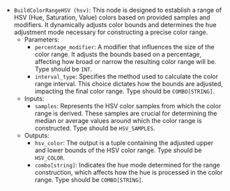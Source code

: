 - `BuildColorRangeHSV (hsv)`: This node is designed to establish a range of HSV (Hue, Saturation, Value) colors based on provided samples and modifiers. It dynamically adjusts color bounds and determines the hue adjustment mode necessary for constructing a precise color range.
    - Parameters:
        - `percentage_modifier`: A modifier that influences the size of the color range. It adjusts the bounds based on a percentage, affecting how broad or narrow the resulting color range will be. Type should be `INT`.
        - `interval_type`: Specifies the method used to calculate the color range interval. This choice dictates how the bounds are adjusted, impacting the final color range. Type should be `COMBO[STRING]`.
    - Inputs:
        - `samples`: Represents the HSV color samples from which the color range is derived. These samples are crucial for determining the median or average values around which the color range is constructed. Type should be `HSV_SAMPLES`.
    - Outputs:
        - `hsv_color`: The output is a tuple containing the adjusted upper and lower bounds of the HSV color range. Type should be `HSV_COLOR`.
        - `combo[string]`: Indicates the hue mode determined for the range construction, which affects how the hue is processed in the color range. Type should be `COMBO[STRING]`.
